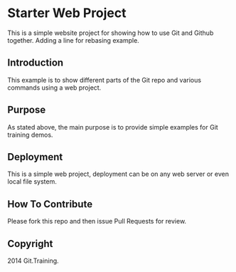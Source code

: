 # Starter Web Project

This is a simple website project for showing how to use Git and Github together. Adding a line for rebasing example.

## Introduction

This example is to show different parts of the Git repo and various commands using a web project.

## Purpose

As stated above, the main purpose is to provide simple examples for Git training demos.

## Deployment

This is a simple web project, deployment can be on any web server or even local file system.

## How To Contribute

Please fork this repo and then issue Pull Requests for review.

## Copyright

2014 Git.Training.